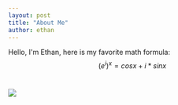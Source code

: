 ```yaml
---
layout: post
title: "About Me"
author: ethan
---
```

Hello, I'm Ethan, here is my favorite math formula:
$$(e^i)^x = cosx+i*sinx$$

# ![](https://ethandai1024.github.io/assets/img/omg.png)



